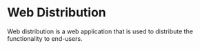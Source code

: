 # Web Distribution

Web distribution is a web application that is used to distribute the functionality to end-users.